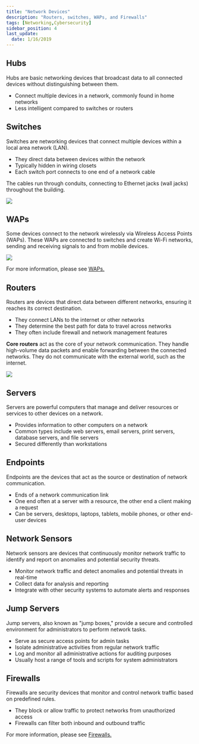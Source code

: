 ```yaml
---
title: "Network Devices"
description: "Routers, switches, WAPs, and Firewalls"
tags: [Networking,Cybersecurity]
sidebar_position: 4
last_update:
  date: 1/16/2019
---
```



## Hubs

Hubs are basic networking devices that broadcast data to all connected devices without distinguishing between them.

- Connect multiple devices in a network, commonly found in home networks
- Less intelligent compared to switches or routers

## Switches

Switches are networking devices that connect multiple devices within a local area network (LAN).

- They direct data between devices within the network
- Typically hidden in wiring closets
- Each switch port connects to one end of a network cable

The cables run through conduits, connecting to Ethernet jacks (wall jacks) throughout the building.

<div class='img-center'>

![](/img/docs/networking-basics-devices-switchesss.png)

</div>


## WAPs

Some devices connect to the network wirelessly via Wireless Access Points (WAPs). These WAPs are connected to switches and create Wi-Fi networks, sending and receiving signals to and from mobile devices.

<div class='img-center'>

![](/img/docs/networking-basics-devices-wapssss.png)

</div>

For more information, please see [WAPs.](/docs/006-Networking/001-The-Basics/060-Wireless-Networking.md)

## Routers

Routers are devices that direct data between different networks, ensuring it reaches its correct destination.

- They connect LANs to the internet or other networks
- They determine the best path for data to travel across networks
- They often include firewall and network management features

**Core routers** act as the core of your network communication. They handle high-volume data packets and enable forwarding between the connected networks. They do not communicate with the external world, such as the internet.

<div class='img-center'>

![](/img/docs/networking-basics-devices-routerss-and-core-routerss.png)

</div>

## Servers

Servers are powerful computers that manage and deliver resources or services to other devices on a network.

- Provides information to other computers on a network
- Common types include web servers, email servers, print servers, database servers, and file servers
- Secured differently than workstations

## Endpoints

Endpoints are the devices that act as the source or destination of network communication.

- Ends of a network communication link
- One end often at a server with a resource, the other end a client making a request
- Can be servers, desktops, laptops, tablets, mobile phones, or other end-user devices

## Network Sensors

Network sensors are devices that continuously monitor network traffic to identify and report on anomalies and potential security threats.

- Monitor network traffic and detect anomalies and potential threats in real-time
- Collect data for analysis and reporting
- Integrate with other security systems to automate alerts and responses

## Jump Servers

Jump servers, also known as "jump boxes," provide a secure and controlled environment for administrators to perform network tasks.

- Serve as secure access points for admin tasks
- Isolate administrative activities from regular network traffic
- Log and monitor all administrative actions for auditing purposes
- Usually host a range of tools and scripts for system administrators

## Firewalls

Firewalls are security devices that monitor and control network traffic based on predefined rules.

- They block or allow traffic to protect networks from unauthorized access
- Firewalls can filter both inbound and outbound traffic

For more information, please see [Firewalls.](/docs/007-Cybersecurity/003-Security-Architecture/055-Firewalls.md)